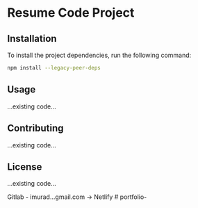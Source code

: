 # Resume Code Project

## Installation

To install the project dependencies, run the following command:

```sh
npm install --legacy-peer-deps
```

## Usage

...existing code...

## Contributing

...existing code...

## License

...existing code...

Gitlab - imurad...gmail.com -> Netlify
#   p o r t f o l i o -  
 